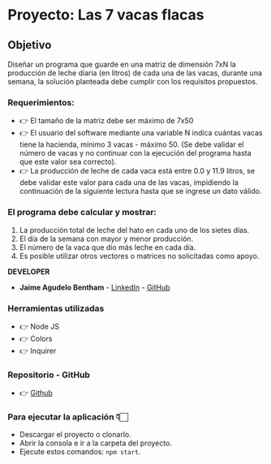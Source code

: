 # Proyecto: Las 7 vacas flacas

## Objetivo

Diseñar un programa que guarde en una matriz de dimensión 7xN la producción de leche diaria (en
litros) de cada una de las vacas, durante una semana, la solución planteada debe cumplir
con los requisitos propuestos.

### Requerimientos:

- 👉 El tamaño de la matriz debe ser máximo de 7x50
- 👉 El usuario del software mediante una variable N indica cuántas vacas tiene la
  hacienda, mínimo 3 vacas - máximo 50. (Se debe validar el número de vacas y no
  continuar con la ejecución del programa hasta que este valor sea correcto).
- 👉 La producción de leche de cada vaca está entre 0.0 y 11.9 litros, se debe validar
  este valor para cada una de las vacas, impidiendo la continuación de la siguiente
  lectura hasta que se ingrese un dato válido.

### El programa debe calcular y mostrar:

1. La producción total de leche del hato en cada uno de los sietes días.
2. El día de la semana con mayor y menor producción.
3. El número de la vaca que dio más leche en cada día.
4. Es posible utilizar otros vectores o matrices no solicitadas como apoyo.

**DEVELOPER**

- **Jaime Agudelo Bentham** - [LinkedIn](https://www.linkedin.com/in/jaime-agudelo-bentham/) - [GitHub](https://github.com/ingagudelob)

### Herramientas utilizadas

- 👉 Node JS
- 👉 Colors
- 👉 Inquirer

### Repositorio - GitHub

- 👉 [Github](https://github.com/ingagudelob/7-vacas-flacas.git)

### Para ejecutar la aplicación 👇🏻

- Descargar el proyecto o clonarlo.
- Abrir la consola e ir a la carpeta del proyecto.
- Ejecute estos comandos: `npm start`.
